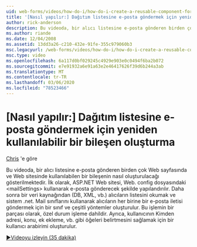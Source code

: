 ```yaml
---
uid: web-forms/videos/how-do-i/how-do-i-create-a-reusable-component-for-sending-email-to-a-distribution-list
title: '[Nasıl yapılır:] Dağıtım listesine e-posta göndermek için yeniden kullanılabilir bir bileşen oluştur | Microsoft Docs'
author: rick-anderson
description: Bu videoda, bir alıcı listesine e-posta gönderen birden çok Web sayfasında ve Web sitesinde kullanılabilen bir bileşenin nasıl oluşturulacağı gösterilmektedir. Firmalar...
ms.author: riande
ms.date: 12/04/2008
ms.assetid: 13dd3a26-c210-432e-91fe-355c979060b3
msc.legacyurl: /web-forms/videos/how-do-i/how-do-i-create-a-reusable-component-for-sending-email-to-a-distribution-list
msc.type: video
ms.openlocfilehash: 6a117d0bf029245c4929e903e0c0494f6ba2b072
ms.sourcegitcommit: e7e91932a6e91a63e2e46417626f39d6b244a3ab
ms.translationtype: MT
ms.contentlocale: tr-TR
ms.lasthandoff: 03/06/2020
ms.locfileid: "78523466"
---
```

# <a name="how-do-i-create-a-reusable-component-for-sending-email-to-a-distribution-list"></a>[Nasıl yapılır:] Dağıtım listesine e-posta göndermek için yeniden kullanılabilir bir bileşen oluşturma

[Chris](https://twitter.com/chrispels) 'e göre

Bu videoda, bir alıcı listesine e-posta gönderen birden çok Web sayfasında ve Web sitesinde kullanılabilen bir bileşenin nasıl oluşturulacağı gösterilmektedir. İlk olarak, ASP.NET Web sitesi, Web. config dosyasındaki &lt;mailSettings&gt; kullanarak e-posta gönderecek şekilde yapılandırılır. Daha sonra bir veri kaynağından (DB, XML, vb.) alıcıların listesini okumak ve sistem .net. Mail sınıflarını kullanarak alıcıların her birine bir e-posta iletisi göndermek için bir sınıf ve çeşitli yöntemler oluşturulur. Bu işlemin bir parçası olarak, özel durum işleme dahildir. Ayrıca, kullanıcının Kimden adresi, konu, ek ekleme, vb. gibi öğeleri belirtmesini sağlamak için bir kullanıcı arabirimi oluşturulur.

[&#9654;Videoyu izleyin (35 dakika)](https://channel9.msdn.com/Blogs/ASP-NET-Site-Videos/how-do-i-create-a-reusable-component-for-sending-email-to-a-distribution-list)
